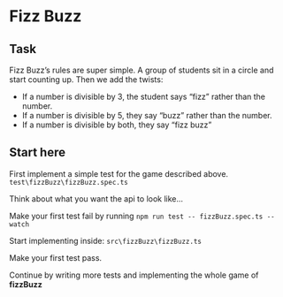 # Fizz Buzz

## Task

Fizz Buzz’s rules are super simple. A group of students sit in a circle and start counting up. Then we add the twists:

- If a number is divisible by 3, the student says “fizz” rather than the number.
- If a number is divisible by 5, they say “buzz” rather than the number.
- If a number is divisible by both, they say “fizz buzz”

## Start here

First implement a simple test for the game described above. 
`test\fizzBuzz\fizzBuzz.spec.ts`

Think about what you want the api to look like...

Make your first test fail by running `npm run test -- fizzBuzz.spec.ts --watch`

Start implementing inside: `src\fizzBuzz\fizzBuzz.ts`

Make your first test pass.

Continue by writing more tests and implementing the whole game of __fizzBuzz__